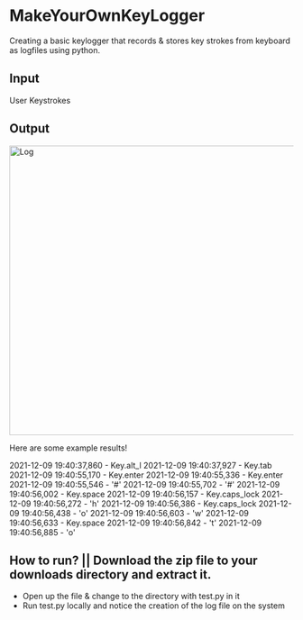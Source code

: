 # MakeYourOwnKeyLogger
Creating a basic keylogger that records &amp; stores key strokes from keyboard as logfiles using python. 

## Input

User Keystrokes

## Output 

<img width="514" alt="Log" src="https://user-images.githubusercontent.com/91548582/145465316-a63daf2f-e136-4bec-9573-a2c2fd1c1e9f.PNG">

Here are some example results!

 2021-12-09 19:40:37,860 - Key.alt_l
 2021-12-09 19:40:37,927 - Key.tab
 2021-12-09 19:40:55,170 - Key.enter
 2021-12-09 19:40:55,336 - Key.enter
 2021-12-09 19:40:55,546 - '#'
 2021-12-09 19:40:55,702 - '#'
 2021-12-09 19:40:56,002 - Key.space
 2021-12-09 19:40:56,157 - Key.caps_lock
 2021-12-09 19:40:56,272 - 'h'
 2021-12-09 19:40:56,386 - Key.caps_lock
 2021-12-09 19:40:56,438 - 'o'
 2021-12-09 19:40:56,603 - 'w'
 2021-12-09 19:40:56,633 - Key.space
 2021-12-09 19:40:56,842 - 't'
 2021-12-09 19:40:56,885 - 'o'
 
 
## How to run? || Download the zip file to your downloads directory and extract it.

* Open up the file & change to the directory with test.py in it
* Run test.py locally and notice the creation of the log file on the system
